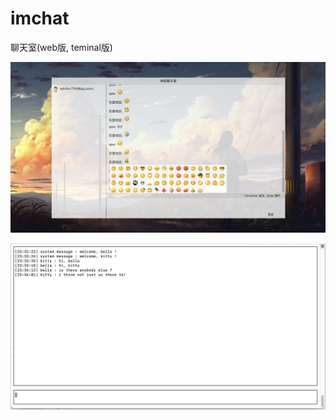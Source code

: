# imchat
聊天室(web版, teminal版)

![web](https://raw.githubusercontent.com/linhyee/imchat/master/webclient/assets/images/screen1.png)

![console](https://raw.githubusercontent.com/linhyee/imchat/master/webclient/assets/images/screen2.png)